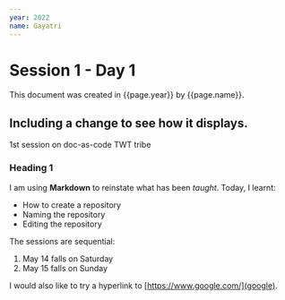```yaml
---
year: 2022
name: Gayatri
---
```


# Session 1 - Day 1
This document was created in {{page.year}} by {{page.name}}.

## Including a change to see how it displays.
1st session on doc-as-code TWT tribe
### Heading 1
I am using **Markdown** to reinstate what has been _taught_.
Today, I learnt:
-  How to create a repository
-  Naming the repository
-  Editing the repository

The sessions are sequential:
1. May 14 falls on Saturday
2. May 15 falls on Sunday

I would also like to try a hyperlink to [https://www.google.com/](google).
